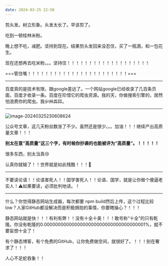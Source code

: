 ```yaml
---
date: 2024-03-25 22:58
---
```


剪头发。树立形象。头发太长了。早该剪了。

吃到一顿桂林米粉。

晚上想不吃，减肥。坚持到现在。结果剪头发回来没忍住，买了一瓶酒，和一包花生。

现在还想再去吃米粉。。。坚持住！！！！！！！！！！！！！！！！！！！

===管住嘴！！！！！！！！！！！！！！！！！！！！！！！===

<!-- truncate -->

---

百度真的是技术有限，跟google差远了。一个网站google已经收录了几百条页面，百度才收录一条。百度在珍惜它的爬虫资源。我的天，你做搜索引擎的，居然怕浪费你的爬虫。我屮艸芔茻。

---

![image-20240325230608624](https://docu-1319658309.cos.ap-guangzhou.myqcloud.com/image-20240325230608624.png)

公众号文章，这几天粉丝数涨了不少。虽然还是很少。。。加油！！！继续产出高质量文章！！！

**别太在意“高质量”这三个字，有时候你抄袭的也能被评为“高质量”。！！！！！**

很多东西，别太当真:cry:

认真你就输了！！世界就是如此残酷！！！:signal_strength:

---

不要读论语！！论语害死人！！国学害死人！！论语、国学，就是让你做个傻逼老实人！:warning:如果要读，必须批判地读。！

---

什么？你觉得静态网站生成器，每次都要 npm build然后上传，这个过程比较low？人家GitHub都没解决而是积极拥抱的事情，你要瞎操心？！！！

静态网站就是快！！！有利有弊！！没有十全十美！！！敢号称“十全”的只有乾隆。你没有乾隆的0.0000000000000000000000000000000000001%，就不要妄想十全了！

有个静态博客，有个免费的GitHub，让你免费做空间，就很好了。！！！别在奢求了！！！



人心不足蛇吞象！！
